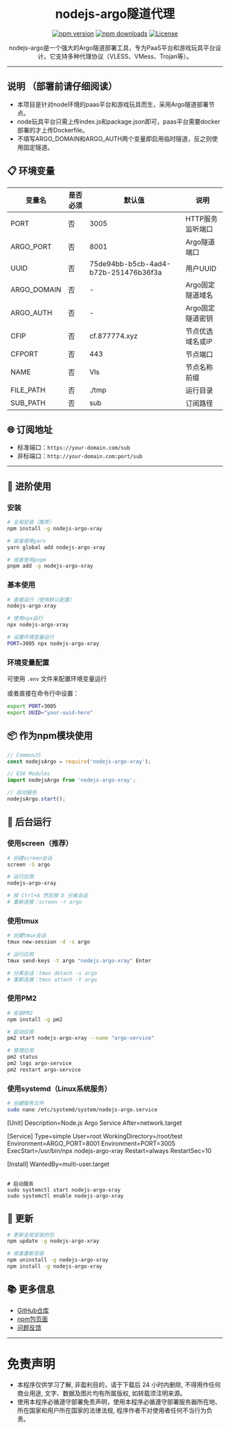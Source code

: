 <div align="center">

# nodejs-argo隧道代理

[![npm version](https://img.shields.io/npm/v/nodejs-argo.svg)](https://www.npmjs.com/package/nodejs-argo)
[![npm downloads](https://img.shields.io/npm/dm/nodejs-argo.svg)](https://www.npmjs.com/package/nodejs-argo)
[![License](https://img.shields.io/npm/l/nodejs-argo.svg)](https://github.com/eooce/nodejs-argo/blob/main/LICENSE)

nodejs-argo是一个强大的Argo隧道部署工具，专为PaaS平台和游戏玩具平台设计。它支持多种代理协议（VLESS、VMess、Trojan等）。

---

</div>

## 说明 （部署前请仔细阅读）

* 本项目是针对node环境的paas平台和游戏玩具而生，采用Argo隧道部署节点。
* node玩具平台只需上传index.js和package.json即可，paas平台需要docker部署的才上传Dockerfile。
* 不填写ARGO_DOMAIN和ARGO_AUTH两个变量即启用临时隧道，反之则使用固定隧道。

## 📋 环境变量

| 变量名 | 是否必须 | 默认值 | 说明 |
|--------|----------|--------|------|
| PORT | 否 | 3005 | HTTP服务监听端口 |
| ARGO_PORT | 否 | 8001 | Argo隧道端口 |
| UUID | 否 | 75de94bb-b5cb-4ad4-b72b-251476b36f3a | 用户UUID |
| ARGO_DOMAIN | 否 | - | Argo固定隧道域名 |
| ARGO_AUTH | 否 | - | Argo固定隧道密钥 |
| CFIP | 否 | cf.877774.xyz | 节点优选域名或IP |
| CFPORT | 否 | 443 | 节点端口 |
| NAME | 否 | Vls | 节点名称前缀 |
| FILE_PATH | 否 | ./tmp | 运行目录 |
| SUB_PATH | 否 | sub | 订阅路径 |

## 🌐 订阅地址

- 标准端口：`https://your-domain.com/sub`
- 非标端口：`http://your-domain.com:port/sub`

---

## 🚀 进阶使用

### 安装

```bash
# 全局安装（推荐）
npm install -g nodejs-argo-xray

# 或者使用yarn
yarn global add nodejs-argo-xray

# 或者使用pnpm
pnpm add -g nodejs-argo-xray
```

### 基本使用

```bash
# 直接运行（使用默认配置）
nodejs-argo-xray

# 使用npx运行
npx nodejs-argo-xray

# 设置环境变量运行
PORT=3005 npx nodejs-argo-xray
```

### 环境变量配置

可使用 `.env` 文件来配置环境变量运行


或者直接在命令行中设置：

```bash
export PORT=3005
export UUID="your-uuid-here"
```

## 📦 作为npm模块使用

```javascript
// CommonJS
const nodejsArgo = require('nodejs-argo-xray');

// ES6 Modules
import nodejsArgo from 'nodejs-argo-xray';

// 启动服务
nodejsArgo.start();
```

## 🔧 后台运行

### 使用screen（推荐）
```bash
# 创建screen会话
screen -S argo

# 运行应用
nodejs-argo-xray

# 按 Ctrl+A 然后按 D 分离会话
# 重新连接：screen -r argo
```

### 使用tmux
```bash
# 创建tmux会话
tmux new-session -d -s argo

# 运行应用
tmux send-keys -t argo "nodejs-argo-xray" Enter

# 分离会话：tmux detach -s argo
# 重新连接：tmux attach -t argo
```

### 使用PM2
```bash
# 安装PM2
npm install -g pm2

# 启动应用
pm2 start nodejs-argo-xray --name "argo-service"

# 管理应用
pm2 status
pm2 logs argo-service
pm2 restart argo-service
```

### 使用systemd（Linux系统服务）
```bash
# 创建服务文件
sudo nano /etc/systemd/system/nodejs-argo.service

```
[Unit]
Description=Node.js Argo Service
After=network.target

[Service]
Type=simple
User=root
WorkingDirectory=/root/test
Environment=ARGO_PORT=8001
Environment=PORT=3005
ExecStart=/usr/bin/npx nodejs-argo-xray
Restart=always
RestartSec=10

[Install]
WantedBy=multi-user.target
```

# 启动服务
sudo systemctl start nodejs-argo-xray
sudo systemctl enable nodejs-argo-xray
```

## 🔄 更新

```bash
# 更新全局安装的包
npm update -g nodejs-argo-xray

# 或者重新安装
npm uninstall -g nodejs-argo-xray
npm install -g nodejs-argo-xray
```

## 📚 更多信息

- [GitHub仓库](https://github.com/dogchild/nodejs-argo-xray)
- [npm包页面](https://www.npmjs.com/package/nodejs-argo-xray)
- [问题反馈](https://github.com/dogchild/nodejs-argo-xray/issues)

---
  
# 免责声明
* 本程序仅供学习了解, 非盈利目的，请于下载后 24 小时内删除, 不得用作任何商业用途, 文字、数据及图片均有所属版权, 如转载须注明来源。
* 使用本程序必循遵守部署免责声明，使用本程序必循遵守部署服务器所在地、所在国家和用户所在国家的法律法规, 程序作者不对使用者任何不当行为负责。
